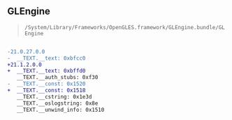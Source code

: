 ## GLEngine

> `/System/Library/Frameworks/OpenGLES.framework/GLEngine.bundle/GLEngine`

```diff

-21.0.27.0.0
-  __TEXT.__text: 0xbfcc0
+21.1.2.0.0
+  __TEXT.__text: 0xbffd0
   __TEXT.__auth_stubs: 0xf30
-  __TEXT.__const: 0x1520
+  __TEXT.__const: 0x1518
   __TEXT.__cstring: 0x1e3d
   __TEXT.__oslogstring: 0x8e
   __TEXT.__unwind_info: 0x1510

```
